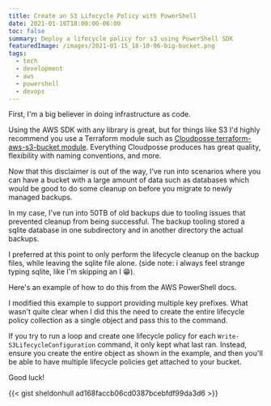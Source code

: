 ```yaml
---
title: Create an S3 Lifecycle Policy with PowerShell
date: 2021-01-18T18:00:00-06:00
toc: false
summary: Deploy a lifecycle policy for s3 using PowerShell SDK
featuredImage: /images/2021-01-15_18-10-06-big-bucket.png
tags:
  - tech
  - development
  - aws
  - powershell
  - devops
---
```


First, I'm a big believer in doing infrastructure as code.

Using the AWS SDK with any library is great, but for things like S3 I'd highly recommend you use a Terraform module such as [Cloudposse terraform-aws-s3-bucket module](https://registry.terraform.io/modules/cloudposse/s3-bucket/aws/latest).
Everything Cloudposse produces has great quality, flexibility with naming conventions, and more.

Now that this disclaimer is out of the way, I've run into scenarios where you can have a bucket with a large amount of data such as databases which would be good to do some cleanup on before you migrate to newly managed backups.

In my case, I've run into 50TB of old backups due to tooling issues that prevented cleanup from being successful.
The backup tooling stored a sqlite database in one subdirectory and in another directory the actual backups.

I preferred at this point to only perform the lifecycle cleanup on the backup files, while leaving the sqlite file alone. (side note: i always feel strange typing sqlite, like I'm skipping an l 😁).

Here's an example of how to do this from the AWS PowerShell docs.

I modified this example to support providing multiple key prefixes.
What wasn't quite clear when I did this the need to create the entire lifecycle policy collection as a single object and pass this to the command.

If you try to run a loop and create one lifecycle policy for each `Write-S3LifecycleConfiguration` command, it only kept what last ran.
Instead, ensure you create the entire object as shown in the example, and then you'll be able to have multiple lifecycle policies get attached to your bucket.

Good luck!

{{< gist sheldonhull ad168faccb06cd0387bcebfdf99da3d6 >}}
